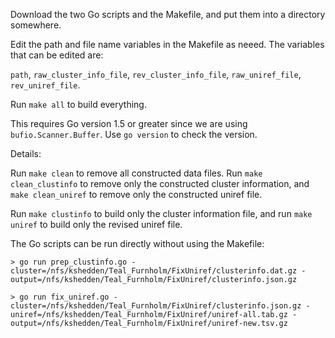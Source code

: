 Download the two Go scripts and the Makefile, and put them into a
directory somewhere.

Edit the path and file name variables in the Makefile as neeed.  The
variables that can be edited are:

`path`, `raw_cluster_info_file`, `rev_cluster_info_file`,
`raw_uniref_file`, `rev_uniref_file`.

Run `make all` to build everything.

This requires Go version 1.5 or greater since we are using
`bufio.Scanner.Buffer`.  Use `go version` to check the version.

Details:

Run `make clean` to remove all constructed data files.  Run `make
clean_clustinfo` to remove only the constructed cluster information,
and `make clean_uniref` to remove only the constructed uniref file.

Run `make clustinfo` to build only the cluster information file, and
run `make uniref` to build only the revised uniref file.

The Go scripts can be run directly without using the Makefile:

`> go run prep_clustinfo.go -cluster=/nfs/kshedden/Teal_Furnholm/FixUniref/clusterinfo.dat.gz -output=/nfs/kshedden/Teal_Furnholm/FixUniref/clusterinfo.json.gz`

`> go run fix_uniref.go -cluster=/nfs/kshedden/Teal_Furnholm/FixUniref/clusterinfo.json.gz -uniref=/nfs/kshedden/Teal_Furnholm/FixUniref/uniref-all.tab.gz -output=/nfs/kshedden/Teal_Furnholm/FixUniref/uniref-new.tsv.gz`
